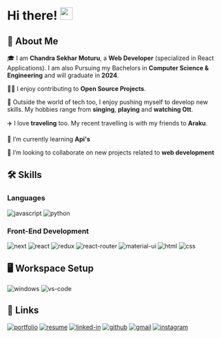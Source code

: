 # Hi there! <img src="https://media.giphy.com/media/hvRJCLFzcasrR4ia7z/giphy.gif" width="29px" height="29px">

## 🚀 About Me

🎓 I am **Chandra Sekhar Moturu**, a **Web Developer** (specialized in React Applications). I am also Pursuing my Bachelors in **Computer Science & Engineering** and will graduate in **2024**.

👨‍💻 I enjoy contributing to **Open Source Projects**.

🎸 Outside the world of tech too, I enjoy pushing myself to develop new skills. My hobbies range from **singing**, **playing** and **watching Ott**.

✈️ I love **traveling** too. My recent travelling is with my friends to **Araku**.

🌱 I’m currently learning **Api's**

👯 I’m looking to collaborate on new projects related to **web development**


## 🛠️ Skills

### Languages


![javascript](https://img.shields.io/badge/JavaScript-323330?style=for-the-badge&logo=javascript&logoColor=F7DF1E)
![python](https://img.shields.io/badge/Python-3776AB?style=for-the-badge&logo=python&logoColor=white)


### Front-End Development
![next](https://img.shields.io/badge/Next-000000?style=for-the-badge&logo=nextdotjs&logoColor=FFFFFF)
![react](https://img.shields.io/badge/React-20232A?style=for-the-badge&logo=react&logoColor=61DAFB)
![redux](https://img.shields.io/badge/Redux-593D88?style=for-the-badge&logo=redux&logoColor=white)
![react-router](https://img.shields.io/badge/React_Router-CA4245?style=for-the-badge&logo=react-router&logoColor=white)
![material-ui](https://img.shields.io/badge/Material_UI-0081CB?style=for-the-badge&logo=mui&logoColor=white)
![html](https://img.shields.io/badge/HTML5-E34F26?style=for-the-badge&logo=html5&logoColor=white)
![css](https://img.shields.io/badge/CSS3-1572B6?style=for-the-badge&logo=css3&logoColor=white)

## 🖥️ Workspace Setup


![windows](https://img.shields.io/badge/Windows_10-0078D6?style=for-the-badge&logo=windows&logoColor=white)
![vs-code](https://img.shields.io/badge/VS_Code-007ACC?style=for-the-badge&logo=Visual-Studio-Code&logoColor=white)


## 🔗 Links

[![portfolio](https://img.shields.io/badge/Portfolio-5340ff?style=for-the-badge&logo=Google-chrome&logoColor=white)]()
[![resume](https://img.shields.io/badge/Resume-4285F4?style=for-the-badge&logo=read-the-docs&logoColor=white)]()
[![linked-in](https://img.shields.io/badge/Linked_In-0077B5?style=for-the-badge&logo=LinkedIn&logoColor=white)](https://www.linkedin.com/in/chandra-sekhar-moturu/)
[![github](https://img.shields.io/badge/GitHub-000000?style=for-the-badge&logo=GitHub&logoColor=white)](https://github.com/mr-innocent08)
[![gmail](https://img.shields.io/badge/Gmail-D14836?style=for-the-badge&logo=Gmail&logoColor=white)](mailto:https://github.com/mr-innocent08)
[![instagram](https://img.shields.io/badge/Instagram-E4405F?style=for-the-badge&logo=instagram&logoColor=white)](https://www.instagram.com/mr.innocent_008/)



